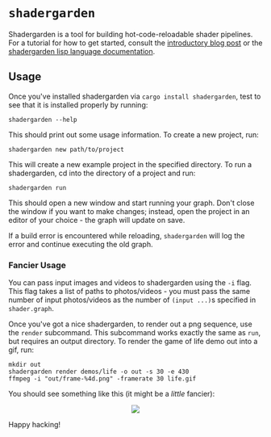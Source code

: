 # `shadergarden`

Shadergarden is a tool for building hot-code-reloadable shader pipelines. For a tutorial for how to get started, consult the [introductory blog post](https://blog.tonari.no/shadergarden) or the [shadergarden lisp language documentation](./LISP.md).

## Usage
Once you've installed shadergarden via `cargo install shadergarden`, test to see that it is installed properly by running:

```
shadergarden --help
```

This should print out some usage information. To create a new project, run:

```
shadergarden new path/to/project
```

This will create a new example project in the specified directory. To run a shadergarden, cd into the directory of a project and run:

```
shadergarden run
```

This should open a new window and start running your graph. Don't close the window if you want to make changes; instead, open the project in an editor of your choice - the graph will update on save.

If a build error is encountered while reloading, `shadergarden` will log the error and continue executing the old graph.

### Fancier Usage
You can pass input images and videos to shadergarden using the `-i` flag. This flag takes a list of paths to photos/videos - you must pass the same number of input photos/videos as the number of `(input ...)`s specified in `shader.graph`.

Once you've got a nice shadergarden, to render out a png sequence, use the `render` subcommand. This subcommand works exactly the same as `run`, but requires an output directory. To render the game of life demo out into a gif, run:

```
mkdir out
shadergarden render demos/life -o out -s 30 -e 430
ffmpeg -i "out/frame-%4d.png" -framerate 30 life.gif
```

You should see something like this (it might be a *little* fancier):

<p align="center">
    <img src="./demos/life/life.gif">
</p>

Happy hacking!
